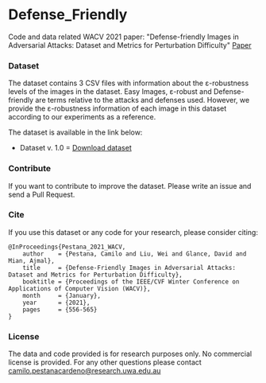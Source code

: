 # Defense_Friendly
Code and data related WACV 2021 paper: "Defense-friendly Images in Adversarial Attacks: Dataset and Metrics for Perturbation Difficulty" [Paper](https://openaccess.thecvf.com/content/WACV2021/papers/Pestana_Defense-Friendly_Images_in_Adversarial_Attacks_Dataset_and_Metrics_for_Perturbation_WACV_2021_paper.pdf)

### Dataset
The dataset contains 3 CSV files with information about the ɛ-robustness levels of the images in the dataset.
Easy Images, ɛ-robust and Defense-friendly are terms relative to the attacks and defenses used. However, we provide the ɛ-robustness information of each image in this dataset according to our experiments as a reference.

The dataset is available in the link below:

- Dataset v. 1.0 = [Download dataset](https://drive.google.com/file/d/19Jw0WnoIoLeOdzSFwzFEpbACt9cnJG-B/view?usp=sharing)

### Contribute
If you want to contribute to improve the dataset. Please write an issue and send a Pull Request.

### Cite
If you use this dataset or any code for your research, please consider citing:
```
@InProceedings{Pestana_2021_WACV,
    author    = {Pestana, Camilo and Liu, Wei and Glance, David and Mian, Ajmal},
    title     = {Defense-Friendly Images in Adversarial Attacks: Dataset and Metrics for Perturbation Difficulty},
    booktitle = {Proceedings of the IEEE/CVF Winter Conference on Applications of Computer Vision (WACV)},
    month     = {January},
    year      = {2021},
    pages     = {556-565}
}
```

### License
The data and code provided is for research purposes only. No commercial license is provided.
For any other questions please contact camilo.pestanacardeno@research.uwa.edu.au
